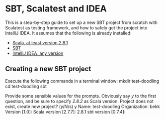 SBT, Scalatest and IDEA
========================


This is a step-by-step guide to set up a new SBT project from scratch with Scalatest as testing framework, and how to safely get the project into IntelliJ IDEA. It assumes that the following is already installed:

* [Scala, at least version 2.8.1](http://www.scala-lang.org/) 
* [SBT](http://code.google.com/p/simple-build-tool/)
* [IntelliJ IDEA, any version](http://www.jetbrains.com/idea/download/)



Creating a new SBT project
------------------------


Execute the following commands in a terminal window:
    mkdir test-doodling
    cd test-doodling
    sbt

Provide some sensible values for the prompts. Obviously say *y* to the first question, and be sure to specify *2.8.2* as Scala version.
    Project does not exist, create new project? (y/N/s) y
    Name: test-doodling
    Organization: bekk            
    Version [1.0]: 
    Scala version [2.7.7]: 2.8.1
    sbt version [0.7.4]: 
